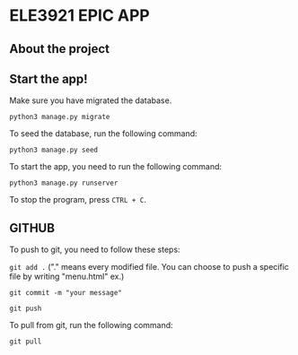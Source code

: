 # ELE3921 EPIC APP

## About the project

## Start the app!

Make sure you have migrated the database.

`python3 manage.py migrate`

To seed the database, run the following command:

`python3 manage.py seed`

To start the app, you need to run the following command:

`python3 manage.py runserver`

To stop the program, press `CTRL + C`.

## GITHUB

To push to git, you need to follow these steps:

`git add .` ("." means every modified file. You can choose to push a specific file by writing "menu.html" ex.)

`git commit -m "your message"`

`git push`

To pull from git, run the following command:

`git pull`
